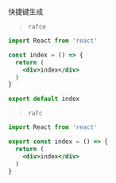 
快捷键生成

> `rafce`
```jsx
import React from 'react'

const index = () => {
  return (
    <div>index</div>
  )
}

export default index
```

> `rafc`
```jsx
import React from 'react'

export const index = () => {
  return (
    <div>index</div>
  )
}
```